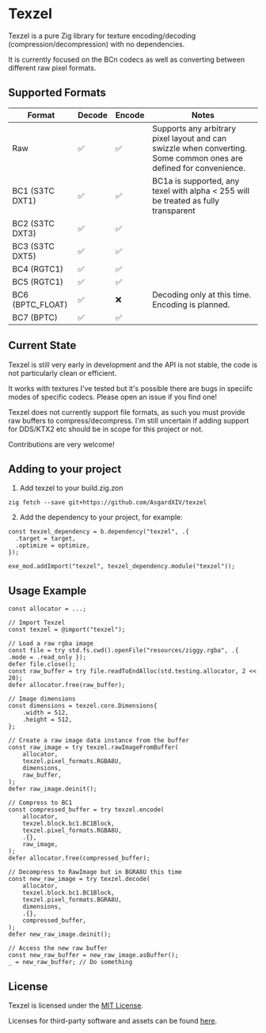 # Texzel

Texzel is a pure Zig library for texture encoding/decoding (compression/decompression) with no dependencies.

It is currently focused on the BCn codecs as well as converting between different raw pixel formats.

## Supported Formats
| Format | Decode | Encode | Notes |
|---|---|---|---|
| Raw | ✅ | ✅ | Supports any arbitrary pixel layout and can swizzle when converting. Some common ones are defined for convenience. |
| BC1 (S3TC DXT1) | ✅ | ✅ | BC1a is supported, any texel with alpha < 255 will be treated as fully transparent |
| BC2 (S3TC DXT3) | ✅ | ✅ | |
| BC3 (S3TC DXT5) | ✅ | ✅ | |
| BC4 (RGTC1) | ✅ | ✅ | |
| BC5 (RGTC1) | ✅ | ✅ | | 
| BC6 (BPTC_FLOAT) | ✅ | ❌ | Decoding only at this time. Encoding is planned. | 
| BC7 (BPTC)  | ✅ | ✅ | |

## Current State
Texzel is still very early in development and the API is not stable, the code is not particularly clean or efficient.

It works with textures I've tested but it's possible there are bugs in speciifc modes of specific codecs. Please open an issue if you find one!

Texzel does not currently support file formats, as such you must provide raw buffers to compress/decompress. I'm still uncertain if adding support for DDS/KTX2 etc should be in scope for this project or not.

Contributions are very welcome!

## Adding to your project
1. Add texzel to your build.zig.zon
```
zig fetch --save git+https://github.com/AsgardXIV/texzel
```

2. Add the dependency to your project, for example:
```zig
const texzel_dependency = b.dependency("texzel", .{
  .target = target,
  .optimize = optimize,
});

exe_mod.addImport("texzel", texzel_dependency.module("texzel"));
```

## Usage Example
```zig
const allocator = ...;

// Import Texzel
const texzel = @import("texzel");

// Load a raw rgba image
const file = try std.fs.cwd().openFile("resources/ziggy.rgba", .{ .mode = .read_only });
defer file.close();
const raw_buffer = try file.readToEndAlloc(std.testing.allocator, 2 << 20);
defer allocator.free(raw_buffer);

// Image dimensions
const dimensions = texzel.core.Dimensions{
    .width = 512,
    .height = 512,
};

// Create a raw image data instance from the buffer
const raw_image = try texzel.rawImageFromBuffer(
    allocator,
    texzel.pixel_formats.RGBA8U,
    dimensions,
    raw_buffer,
); 
defer raw_image.deinit();

// Compress to BC1
const compressed_buffer = try texzel.encode(
    allocator,
    texzel.block.bc1.BC1Block,
    texzel.pixel_formats.RGBA8U,
    .{},
    raw_image,
); 
defer allocator.free(compressed_buffer);

// Decompress to RawImage but in BGRA8U this time
const new_raw_image = try texzel.decode(
    allocator,
    texzel.block.bc1.BC1Block,
    texzel.pixel_formats.BGRA8U,
    dimensions,
    .{},
    compressed_buffer,
);
defer new_raw_image.deinit();

// Access the new raw buffer
const new_raw_buffer = new_raw_image.asBuffer();
_ = new_raw_buffer; // Do something
```

## License
Texzel is licensed under the [MIT License](LICENSE).

Licenses for third-party software and assets can be found [here](THIRD_PARTY_LICENSES.md).
